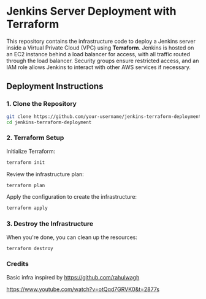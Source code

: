 # **Jenkins Server Deployment with Terraform**

This repository contains the infrastructure code to deploy a Jenkins server inside a Virtual Private Cloud (VPC) using **Terraform**. Jenkins is hosted on an EC2 instance behind a load balancer for access, with all traffic routed through the load balancer. Security groups ensure restricted access, and an IAM role allows Jenkins to interact with other AWS services if necessary.

## **Deployment Instructions**

### **1. Clone the Repository**

```bash
git clone https://github.com/your-username/jenkins-terraform-deployment.git
cd jenkins-terraform-deployment
```

### **2. Terraform Setup**

Initialize Terraform:

```bash
terraform init
```

Review the infrastructure plan:

```bash
terraform plan
```

Apply the configuration to create the infrastructure:

```bash
terraform apply
```

### **3. Destroy the Infrastructure**

When you're done, you can clean up the resources:

```bash
terraform destroy
```
### **Credits**

Basic infra inspired by https://github.com/rahulwagh

 https://www.youtube.com/watch?v=otQqd7GRVK0&t=2877s
